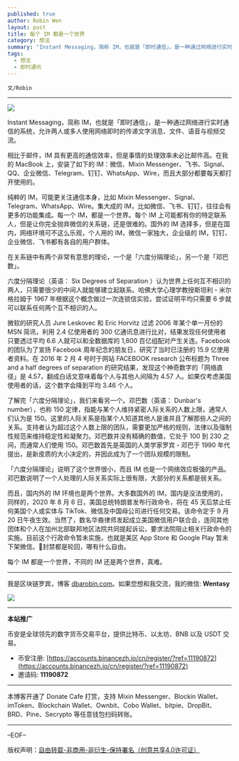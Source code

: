 ```yaml
---
published: true
author: Robin Wen
layout: post
title: 每个 IM 都是一个世界
category: 想法
summary: "Instant Messaging，简称 IM，也就是「即时通信」，是一种通过网络进行实时通信的系统，允许两人或多人使用网络即时的传递文字消息、文件、语音与视频交流。「六度分隔理论」说明了这个世界很小，而且 IM 也是一个网络效应极强的产品。邓巴数说明了一个人处理的人际关系实际上很有限，大部分的关系都是弱关系。每个 IM 都是一个世界，不同的 IM 还是两个世界，真难。"
tags:
  - 想法
  - 即时通讯
---
```


`文/Robin`

***

![](https://cdn.dbarobin.com/edg2jhk.png)

Instant Messaging，简称 IM，也就是「即时通信」，是一种通过网络进行实时通信的系统，允许两人或多人使用网络即时的传递文字消息、文件、语音与视频交流。

相比于邮件，IM 具有更高的通信效率，但是事情的处理效率未必比邮件高。在我的 MacBook 上，安装了如下的 IM：微信、Mixin Messenger、飞书、Signal、QQ、企业微信、Telegram、钉钉、WhatsApp、Wire，而且大部分都要每天都打开使用的。

纯粹的 IM，可能更关注通信本身，比如 Mixin Messenger、Signal、Telegram、WhatsApp、Wire。集大成的 IM，比如微信、飞书、钉钉，往往会有更多的功能集成。每一个 IM，都是一个世界。每个 IM 上可能都有你的特定联系人，但是让你完全抛弃微信的关系链，还是很难的。国外的 IM 选择多，但是在国内，网络环境可不这么乐观，个人用的 IM，微信一家独大，企业级的 IM，钉钉、企业微信、飞书都有各自的用户群体。

在关系链中有两个非常有意思的理论，一个是「六度分隔理论」，另一个是「邓巴数」。

六度分隔理论（英语： Six Degrees of Separation ）认为世界上任何互不相识的两人，只需要很少的中间人就能够建立起联系。哈佛大学心理学教授斯坦利・米尔格拉姆于 1967 年根据这个概念做过一次连锁信实验，尝试证明平均只需要 6 步就可以联系任何两个互不相识的人。

微软的研究人员 Jure Leskovec 和 Eric Horvitz 过滤 2006 年某个单一月份的 MSN 简讯，利用 2.4 亿使用者的 300 亿通讯息进行比对，结果发现任何使用者只要透过平均 6.6 人就可以和全数据库的 1,800 百亿组配对产生关连。Facebook 的团队为了宣扬 Facebook 周年纪念的朋友日，研究了当时已注册的 15.9 亿使用者资料。在 2016 年 2 月 4 号时于网站 FACEBOOK research 公布标题为 Three and a half degrees of separation 的研究结果，发现这个神奇数字的「网络直径」是 4.57，翻成白话文意味着每个人与其他人间隔为 4.57 人。如果仅考虑美国使用者的话，这个数字会降到平均 3.46 个人。

了解完「六度分隔理论」，我们来看另一个。邓巴数（英语： Dunbar's number），也称 150 定律，指能与某个人维持紧密人际关系的人数上限，通常人们认为是 150。这里的人际关系是指某个人知道其他人是谁并且了解那些人之间的关系。支持者认为超过这个人数上限的团队，需要更加严格的规则，法律以及强制性规范来维持稳定性和凝聚力。邓巴数并没有精确的数值，它处于 100 到 230 之间，而通常人们使用 150。邓巴数首先是英国的人类学家罗宾・邓巴于 1990 年代提出，是新皮质的大小决定的，并因此成为了一个团队规模的限制。

「六度分隔理论」说明了这个世界很小，而且 IM 也是一个网络效应极强的产品。邓巴数说明了一个人处理的人际关系实际上很有限，大部分的关系都是弱关系。

而且，国内外的 IM 环境也是两个世界。大多数国外的 IM，国内是没法使用的，同样的，2020 年 8 月 6 日，美国总统特朗普发布行政命令，将在 45 天后禁止任何美国个人或实体与 TikTok、微信及中国母公司进行任何交易。该命令定于 9 月 20 日午夜生效。当然了，数名华裔律师发起成立美国微信用户联合会，连同其他团体和个人在加州北部联邦地区法院共同提起诉讼，要求法院阻止相关行政命令的实施。目前这个行政命令暂未实施，也就是美区 App Store 和 Google Play 暂未下架微信。封禁都是轮回，哪有什么自由。

每个 IM 都是一个世界，不同的 IM 还是两个世界，真难。

***

我是区块链罗宾，博客 [dbarobin.com](https://dbarobin.com/)。如果您想和我交流，我的微信: **Wentasy**

![](https://cdn.dbarobin.com/v4yywe2.png)

***

**本站推广**

币安是全球领先的数字货币交易平台，提供比特币、以太坊、BNB 以及 USDT 交易。

* 币安注册: [https://accounts.binancezh.io/cn/register/?ref=11190872](https://accounts.binancezh.io/cn/register/?ref=11190872)
* 邀请码: **11190872**

***

本博客开通了 Donate Cafe 打赏，支持 Mixin Messenger、Blockin Wallet、imToken、Blockchain Wallet、Ownbit、Cobo Wallet、bitpie、DropBit、BRD、Pine、Secrypto 等任意钱包扫码转账。

<center>
    <div class="--donate-button"
         data-button-id="f8b9df0d-af9a-460d-8258-d3f435445075"
    ></div>
</center>

***

–EOF–

版权声明：[自由转载-非商用-非衍生-保持署名（创意共享4.0许可证）](http://creativecommons.org/licenses/by-nc-nd/4.0/deed.zh)